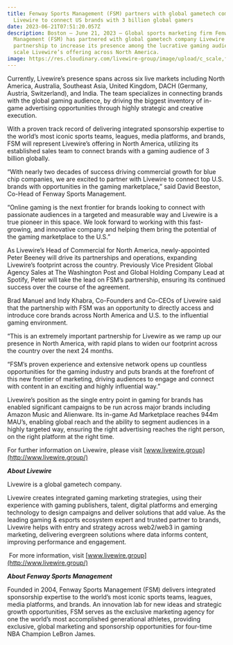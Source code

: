 ```yaml
---
title: Fenway Sports Management (FSM) partners with global gametech company,
  Livewire to connect US brands with 3 billion global gamers
date: 2023-06-21T07:51:20.057Z
description: Boston – June 21, 2023 – Global sports marketing firm Fenway Sports
  Management (FSM) has partnered with global gametech company Livewire on a
  partnership to increase its presence among the lucrative gaming audience and
  scale Livewire’s offering across North America.
image: https://res.cloudinary.com/livewire-group/image/upload/c_scale,f_auto,q_auto/v1687333798/LW_X_FSM_px5f9b.png
---
```

Currently, Livewire’s presence spans across six live markets including North America, Australia, Southeast Asia, United Kingdom, DACH (Germany, Austria, Switzerland), and India. The team specializes in connecting brands with the global gaming audience, by driving the biggest inventory of in-game advertising opportunities through highly strategic and creative execution.

With a proven track record of delivering integrated sponsorship expertise to the world’s most iconic sports teams, leagues, media platforms, and brands, FSM will represent Livewire’s offering in North America, utilizing its established sales team to connect brands with a gaming audience of 3 billion globally.

“With nearly two decades of success driving commercial growth for blue chip companies, we are excited to partner with Livewire to connect top U.S. brands with opportunities in the gaming marketplace,” said David Beeston, Co-Head of Fenway Sports Management.

“Online gaming is the next frontier for brands looking to connect with passionate audiences in a targeted and measurable way and Livewire is a true pioneer in this space. We look forward to working with this fast-growing, and innovative company and helping them bring the potential of the gaming marketplace to the U.S.”

As Livewire’s Head of Commercial for North America, newly-appointed Peter Beeney will drive its partnerships and operations, expanding Livewire’s footprint across the country. Previously Vice President Global Agency Sales at The Washington Post and Global Holding Company Lead at Spotify, Peter will take the lead on FSM’s partnership, ensuring its continued success over the course of the agreement.

Brad Manuel and Indy Khabra, Co-Founders and Co-CEOs of Livewire said that the partnership with FSM was an opportunity to directly access and introduce core brands across North America and U.S. to the influential gaming environment.

“This is an extremely important partnership for Livewire as we ramp up our presence in North America, with rapid plans to widen our footprint across the country over the next 24 months.

“FSM’s proven experience and extensive network opens up countless opportunities for the gaming industry and puts brands at the forefront of this new frontier of marketing, driving audiences to engage and connect with content in an exciting and highly influential way.”

Livewire’s position as the single entry point in gaming for brands has enabled significant campaigns to be run across major brands including Amazon Music and Alienware. Its in-game Ad Marketplace reaches 944m MAU’s, enabling global reach and the ability to segment audiences in a highly targeted way, ensuring the right advertising reaches the right person, on the right platform at the right time.

For further information on Livewire, please visit [www.livewire.group](http://www.livewire.group/)

***About Livewire***

Livewire is a global gametech company.

Livewire creates integrated gaming marketing strategies, using their experience with gaming publishers, talent, digital platforms and emerging technology to design campaigns and deliver solutions that add value. As the leading gaming & esports ecosystem expert and trusted partner to brands, Livewire helps with entry and strategy across web2/web3 in gaming marketing, delivering evergreen solutions where data informs content, improving performance and engagement.

 For more information, visit [](http://www.livewire.group/) [www.livewire.group](http://www.livewire.group/)

***About Fenway Sports Management***

Founded in 2004, Fenway Sports Management (FSM) delivers integrated sponsorship expertise to the world’s most iconic sports teams, leagues, media platforms, and brands. An innovation lab for new ideas and strategic growth opportunities, FSM serves as the exclusive marketing agency for one the world’s most accomplished generational athletes, providing exclusive, global marketing and sponsorship opportunities for four-time NBA Champion LeBron James.

<!--EndFragment-->